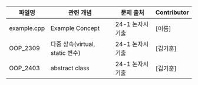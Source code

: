 | 파일명   | 관련 개념     | 문제 출처            | Contributor |
|----------|---------------|----------------------|-------------|
| example.cpp    | Example Concept    | 24-1 논자시 기출   | [이름]      |
| OOP_2309    | 다중 상속(virtual, static 변수)    | 24-1 논자시 기출   | [김기훈]      |
| OOP_2403    | abstract class  | 24-1 논자시 기출   | [김기훈]      |